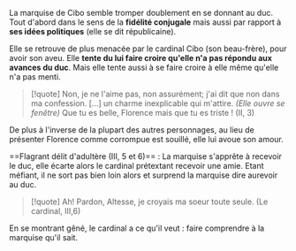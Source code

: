 La marquise de Cibo semble tromper doublement en se donnant au duc. Tout d'abord dans le sens de la **fidélité conjugale** mais aussi par rapport à **ses idées politiques** (elle se dit républicaine). 

Elle se retrouve de plus menacée par le cardinal Cibo (son beau-frère), pour avoir son aveu. Elle **tente du lui faire croire qu'elle n'a pas répondu aux avances du duc**. Mais elle tente aussi à se faire croire à elle même qu'elle n'a pas menti.
>[!quote] Non, je ne l'aime pas, non assurément; j'ai dit que non dans ma confession. [...] un charme inexplicable qui m'attire. *(Elle ouvre se fenêtre)* Que tu es belle, Florence mais que tu es triste ! (II, 3)

De plus à l'inverse de la plupart des autres personnages, au lieu de présenter Florence comme corrompue est souillé, elle lui avoue son amour. 

==Flagrant délit d'adultère (III, 5 et 6)== : La marquise s'apprête à recevoir le duc, elle écarte alors le cardinal prétextant recevoir une amie. Etant méfiant, il ne sort pas bien loin alors et surprend la marquise dire aurevoir au duc. 
>[!quote] Ah! Pardon, Altesse, je croyais ma soeur toute seule. (Le cardinal, III,6)

En se montrant gêné, le cardinal a ce qu'il veut :  faire comprendre à la marquise qu'il sait.